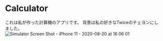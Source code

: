 # Calculator
これは私が作った計算機のアプリです。
背景は私の好きなTwiceのチェヨンにしました。<br>
![Simulator Screen Shot - iPhone 11 - 2020-08-20 at 16 06 01](https://user-images.githubusercontent.com/69711518/90728386-c81b6d80-e2ff-11ea-94d9-d493e6792f74.png)

